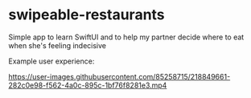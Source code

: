 # swipeable-restaurants
Simple app to learn SwiftUI and to help my partner decide where to eat when she's feeling indecisive


Example user experience:


https://user-images.githubusercontent.com/85258715/218849661-282c0e98-f562-4a0c-895c-1bf76f8281e3.mp4


